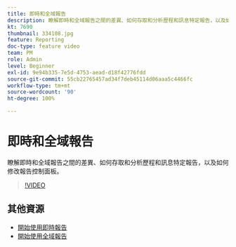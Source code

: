 ```yaml
---
title: 即時和全域報告
description: 瞭解即時和全域報告之間的差異、如何存取和分析歷程和訊息特定報告，以及如何修改報告控制面板。
kt: 7690
thumbnail: 334108.jpg
feature: Reporting
doc-type: feature video
team: PM
role: Admin
level: Beginner
exl-id: 9e94b335-7e5d-4753-aead-d18f42776fdd
source-git-commit: 55cb22765457ad34f7deb45114d06aaa5c4466fc
workflow-type: tm+mt
source-wordcount: '90'
ht-degree: 100%

---
```


# 即時和全域報告

瞭解即時和全域報告之間的差異、如何存取和分析歷程和訊息特定報告，以及如何修改報告控制面板。  

>[!VIDEO](https://video.tv.adobe.com/v/334108?quality=12)

## 其他資源

* [開始使用即時報告](https://experienceleague.adobe.com/docs/journey-optimizer/using/reporting/live-report/live-report.html?lang=zh-Hant)
* [開始使用全域報告](https://experienceleague.adobe.com/docs/journey-optimizer/using/reporting/global-report/global-report.html?lang=zh-Hant)
